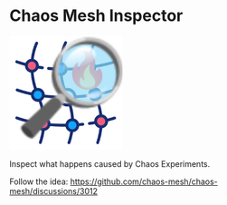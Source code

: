 # Chaos Mesh Inspector

![logo](./static/chaos-mesh-inspector.png)

Inspect what happens caused by Chaos Experiments.

Follow the idea: <https://github.com/chaos-mesh/chaos-mesh/discussions/3012>
